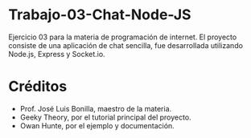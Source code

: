 # Trabajo-03-Chat-Node-JS

Ejercicio 03 para la materia de programación de internet. El proyecto consiste de una aplicación de chat sencilla, fue desarrollada utilizando Node.js, Express y Socket.io.

# Créditos
- Prof. José Luis Bonilla, maestro de la materia.
- Geeky Theory, por el tutorial principal del proyecto.
- Owan Hunte, por el ejemplo y documentación.
